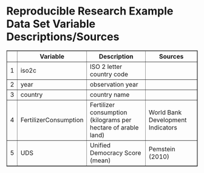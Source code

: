# Reproducible Research Example Data Set Variable Descriptions/Sources 
 <!-- html table generated in R 2.15.2 by xtable 1.7-0 package -->
<!-- Mon Feb 18 10:57:03 2013 -->
<TABLE border=1>
<TR> <TH>  </TH> <TH> Variable </TH> <TH> Description </TH> <TH> Sources </TH>  </TR>
  <TR> <TD align="right"> 1 </TD> <TD> iso2c </TD> <TD> ISO 2 letter country code </TD> <TD>  </TD> </TR>
  <TR> <TD align="right"> 2 </TD> <TD> year </TD> <TD> observation year </TD> <TD>  </TD> </TR>
  <TR> <TD align="right"> 3 </TD> <TD> country </TD> <TD> country name </TD> <TD>  </TD> </TR>
  <TR> <TD align="right"> 4 </TD> <TD> FertilizerConsumption </TD> <TD> Fertilizer consumption (kilograms per hectare of arable land) </TD> <TD> World Bank Development Indicators </TD> </TR>
  <TR> <TD align="right"> 5 </TD> <TD> UDS </TD> <TD> Unified Democracy Score (mean) </TD> <TD> Pemstein (2010) </TD> </TR>
   </TABLE>
